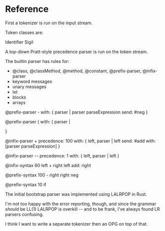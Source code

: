 # Reference

First a tokenizer is run on the input stream.

Token classes are:

   Identifier
   Sigil

A top-down Pratt-style precedence parser is run on the token stream.

The builtin parser has rules for:

- @class, @classMethod, @method, @constant, @prefix-parser, @infix-parser
- keyword messages
- unary messages
- let
- blocks
- arrays

@prefix-parser -
   with: { parser | parser parseExpression send: #neg }

@prefix-parser (
   with: { parser |

   }

@infix-parser +
   precedence: 100
   with: { left, parser |
     left send: #add with: [parser parseExpression]
   }

@infix-parser --
   precedence: 1
   with: { left, parser |
     left
   }

@infix-syntax 60 left + right
    left add: right

@prefix-syntax 100 - right
    right neg

@prefix-syntax 10 if

The initial bootstrap parser was implemented using LALRPOP in Rust.

I'm not too happy with the error reporting, though, and since the
grammar _should_ be LL(1) LALRPOP is overkill -- and to be frank,
I've always found LR parsers confusing.

I think I want to write a separate tokenizer then an OPG
on top of that.
